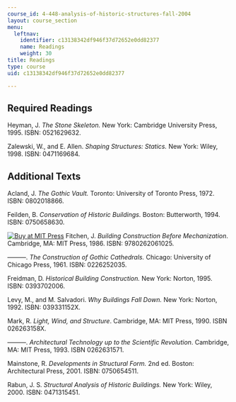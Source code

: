 ```yaml
---
course_id: 4-448-analysis-of-historic-structures-fall-2004
layout: course_section
menu:
  leftnav:
    identifier: c13138342df946f37d72652e0dd82377
    name: Readings
    weight: 30
title: Readings
type: course
uid: c13138342df946f37d72652e0dd82377

---
```


Required Readings
-----------------

Heyman, J. _The Stone Skeleton._ New York: Cambridge University Press, 1995. ISBN: 0521629632.

Zalewski, W., and E. Allen. _Shaping Structures: Statics._ New York: Wiley, 1998. ISBN: 0471169684.

Additional Texts
----------------

Acland, J. _The Gothic Vault._ Toronto: University of Toronto Press, 1972. ISBN: 0802018866.

Feilden, B. _Conservation of Historic Buildings._ Boston: Butterworth, 1994. ISBN: 0750658630.

[![Buy at MIT Press](/images/mp_logo.gif)](https://mitpress.mit.edu/9780262061025) Fitchen, J. _Building Construction Before Mechanization_. Cambridge, MA: MIT Press, 1986. ISBN: 9780262061025.

———. _The Construction of Gothic Cathedrals._ Chicago: University of Chicago Press, 1961. ISBN: 0226252035.

Freidman, D. _Historical Building Construction._ New York: Norton, 1995. ISBN: 0393702006.

Levy, M., and M. Salvadori. _Why Buildings Fall Down._ New York: Norton, 1992. ISBN: 039331152X.

Mark, R. _Light, Wind, and Structure_. Cambridge, MA: MIT Press, 1990. ISBN 026263158X.

———. _Architectural Technology up to the Scientific Revolution_. Cambridge, MA: MIT Press, 1993. ISBN 0262631571.

Mainstone, R. _Developments in Structural Form._ 2nd ed. Boston: Architectural Press, 2001. ISBN: 0750654511.

Rabun, J. S. _Structural Analysis of Historic Buildings._ New York: Wiley, 2000. ISBN: 0471315451.